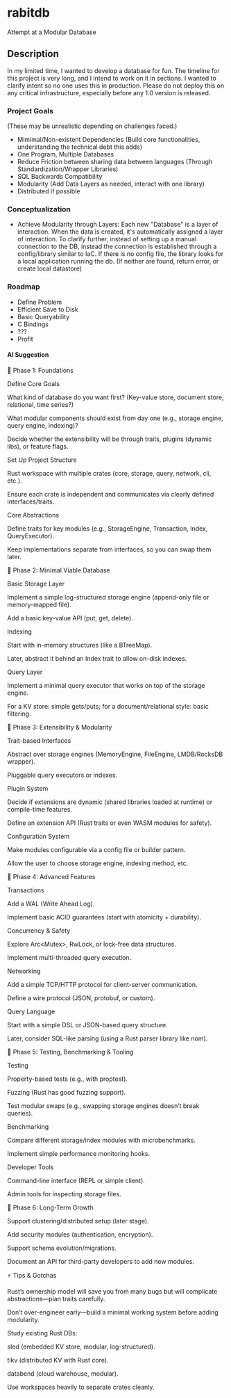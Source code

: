 # rabitdb
Attempt at a Modular Database

## Description
In my limited time, I wanted to develop a database for fun. The timeline for this project is very long, and I intend to work on it in sections. I wanted to clarify intent so no one uses this in production. Please do not deploy this on any critical infrastructure, especially before any 1.0 version is released.

### Project Goals
(These may be unrealistic depending on challenges faced.)

- Mimimal/Non-existent Dependencies (Build core functionalities, understanding the technical debt this adds)
- One Program, Multiple Databases
- Reduce Friction between sharing data between languages (Through Standardization/Wrapper Libraries)
- SQL Backwards Compatibility
- Modularity (Add Data Layers as needed, interact with one library)
- Distributed if possible

### Conceptualization
- Achieve Modularity through Layers: Each new "Database" is a layer of interaction. When the data is created, it's automatically assigned a layer of interaction.  To clarify further, instead of setting up a manual connection to the DB, instead the connection is established through a config/library similar to IaC. If there is no config file, the library looks for a local application running the db. (If neither are found, return error, or create local datastore)

### Roadmap
- Define Problem
- Efficient Save to Disk
- Basic Queryability
- C Bindings
- ???
- Profit

#### AI Suggestion

📍 Phase 1: Foundations

Define Core Goals

What kind of database do you want first? (Key-value store, document store, relational, time series?)

What modular components should exist from day one (e.g., storage engine, query engine, indexing)?

Decide whether the extensibility will be through traits, plugins (dynamic libs), or feature flags.

Set Up Project Structure

Rust workspace with multiple crates (core, storage, query, network, cli, etc.).

Ensure each crate is independent and communicates via clearly defined interfaces/traits.

Core Abstractions

Define traits for key modules (e.g., StorageEngine, Transaction, Index, QueryExecutor).

Keep implementations separate from interfaces, so you can swap them later.

📍 Phase 2: Minimal Viable Database

Basic Storage Layer

Implement a simple log-structured storage engine (append-only file or memory-mapped file).

Add a basic key-value API (put, get, delete).

Indexing

Start with in-memory structures (like a BTreeMap).

Later, abstract it behind an Index trait to allow on-disk indexes.

Query Layer

Implement a minimal query executor that works on top of the storage engine.

For a KV store: simple gets/puts; for a document/relational style: basic filtering.

📍 Phase 3: Extensibility & Modularity

Trait-based Interfaces

Abstract over storage engines (MemoryEngine, FileEngine, LMDB/RocksDB wrapper).

Pluggable query executors or indexes.

Plugin System

Decide if extensions are dynamic (shared libraries loaded at runtime) or compile-time features.

Define an extension API (Rust traits or even WASM modules for safety).

Configuration System

Make modules configurable via a config file or builder pattern.

Allow the user to choose storage engine, indexing method, etc.

📍 Phase 4: Advanced Features

Transactions

Add a WAL (Write Ahead Log).

Implement basic ACID guarantees (start with atomicity + durability).

Concurrency & Safety

Explore Arc<Mutex<T>>, RwLock, or lock-free data structures.

Implement multi-threaded query execution.

Networking

Add a simple TCP/HTTP protocol for client-server communication.

Define a wire protocol (JSON, protobuf, or custom).

Query Language

Start with a simple DSL or JSON-based query structure.

Later, consider SQL-like parsing (using a Rust parser library like nom).

📍 Phase 5: Testing, Benchmarking & Tooling

Testing

Property-based tests (e.g., with proptest).

Fuzzing (Rust has good fuzzing support).

Test modular swaps (e.g., swapping storage engines doesn’t break queries).

Benchmarking

Compare different storage/index modules with microbenchmarks.

Implement simple performance monitoring hooks.

Developer Tools

Command-line interface (REPL or simple client).

Admin tools for inspecting storage files.

📍 Phase 6: Long-Term Growth

Support clustering/distributed setup (later stage).

Add security modules (authentication, encryption).

Support schema evolution/migrations.

Document an API for third-party developers to add new modules.

⚡ Tips & Gotchas

Rust’s ownership model will save you from many bugs but will complicate abstractions—plan traits carefully.

Don’t over-engineer early—build a minimal working system before adding modularity.

Study existing Rust DBs:

sled (embedded KV store, modular, log-structured).

tikv (distributed KV with Rust core).

databend (cloud warehouse, modular).

Use workspaces heavily to separate crates cleanly.
